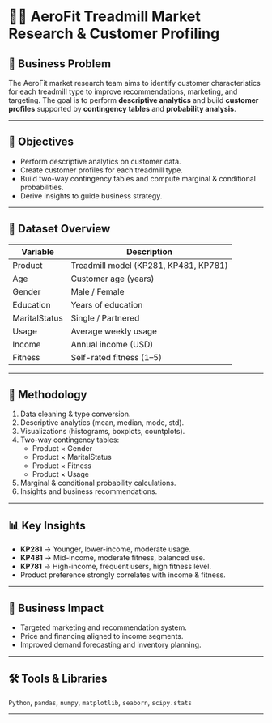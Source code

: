 # 🏃‍♂️ AeroFit Treadmill Market Research & Customer Profiling

## 📌 Business Problem
The AeroFit market research team aims to identify customer characteristics for each treadmill type to improve recommendations, marketing, and targeting. The goal is to perform **descriptive analytics** and build **customer profiles** supported by **contingency tables** and **probability analysis**.

---

## 🎯 Objectives
- Perform descriptive analytics on customer data.  
- Create customer profiles for each treadmill type.  
- Build two-way contingency tables and compute marginal & conditional probabilities.  
- Derive insights to guide business strategy.

---

## 🧩 Dataset Overview
| Variable | Description |
|-----------|-------------|
| Product | Treadmill model (KP281, KP481, KP781) |
| Age | Customer age (years) |
| Gender | Male / Female |
| Education | Years of education |
| MaritalStatus | Single / Partnered |
| Usage | Average weekly usage |
| Income | Annual income (USD) |
| Fitness | Self-rated fitness (1–5) |

---

## 🧮 Methodology
1. Data cleaning & type conversion.  
2. Descriptive analytics (mean, median, mode, std).  
3. Visualizations (histograms, boxplots, countplots).  
4. Two-way contingency tables:  
   - Product × Gender  
   - Product × MaritalStatus  
   - Product × Fitness  
   - Product × Usage  
5. Marginal & conditional probability calculations.  
6. Insights and business recommendations.

---

## 📊 Key Insights
- **KP281** → Younger, lower-income, moderate usage.  
- **KP481** → Mid-income, moderate fitness, balanced use.  
- **KP781** → High-income, frequent users, high fitness level.  
- Product preference strongly correlates with income & fitness.  

---

## 🧠 Business Impact
- Targeted marketing and recommendation system.  
- Price and financing aligned to income segments.  
- Improved demand forecasting and inventory planning.

---

## 🛠️ Tools & Libraries
`Python`, `pandas`, `numpy`, `matplotlib`, `seaborn`, `scipy.stats`

---

